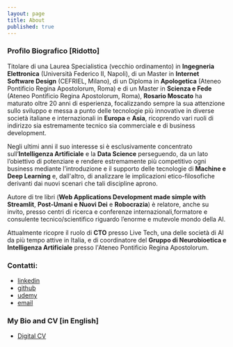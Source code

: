 ```yaml
---
layout: page
title: About
published: true
---
```


### Profilo Biografico [Ridotto]
Titolare di una Laurea Specialistica (vecchio ordinamento) in **Ingegneria Elettronica** (Università Federico II, Napoli), di un Master in **Internet Software Design** (CEFRIEL, Milano), di un Diploma in **Apologetica** (Ateneo Pontificio Regina Apostolorum, Roma) e di un Master in **Scienza e Fede** (Ateneo Pontificio Regina Apostolorum, Roma), **Rosario Moscato** ha maturato oltre 20 anni di esperienza, focalizzando sempre la sua attenzione sullo sviluppo e messa a punto delle tecnologie più innovative in diverse società italiane e internazionali in **Europa** e **Asia**, ricoprendo vari ruoli di indirizzo sia estremamente tecnico sia commerciale e di business development.

Negli ultimi anni il suo interesse si è esclusivamente concentrato sull’**Intelligenza Artificiale** e la **Data Science** perseguendo, da un lato l’obiettivo di potenziare e rendere estremamente più competitivo ogni business mediante l’introduzione e il supporto delle tecnologie di **Machine e Deep Learning** e, dall'altro, di analizzare le implicazioni etico-filosofiche derivanti dai nuovi scenari che tali discipline aprono.

Autore   di   tre   libri   (**Web Applications Development made simple with Streamlit**, **Post-Umani   e   Nuovi   Dei** e **Robocrazia**) è relatore, anche su invito, presso centri di ricerca e conferenze internazionali,formatore e consulente  tecnico/scientifico riguardo l’enorme e mutevole mondo della AI.

Attualmente ricopre il ruolo di **CTO** presso Live Tech, una delle società di AI da più tempo attive in Italia, e di coordinatore del **Gruppo di Neurobioetica e Intelligenza Artificiale** presso l'Ateneo Pontificio Regina Apostolorum. 

### Contatti:
- [linkedin](https://www.linkedin.com/in/rosariomoscato/ "linkedin")
- [github](https://github.com/rosariomoscato "github")
- [udemy](https://www.udemy.com/user/rosario-moscato/)
- [email](mailto:rosario.moscato@outlook.com "email")

### My Bio and CV [in English]
- [Digital CV](https://rosariomoscatocv.streamlit.app/)
